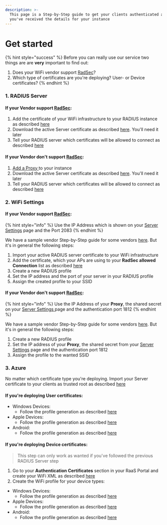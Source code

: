 ```yaml
---
description: >-
  This page is a Step-by-Step guide to get your clients authenticated after
  you've received the details for your instance
---
```


# Get started

{% hint style="success" %}
Before you can really use our service two things are are **very** important to find out: 

1. Does your WiFi vendor support [RadSec](../../details.md#what-is-radsec)?
2. Which type of certificates are you're deploying? User- or Device certificates?
{% endhint %}

### 1. RADIUS Server 

#### If your Vendor support [RadSec](../../details.md#what-is-radsec):

1. Add the certificate of your WiFi infrastructure to your RADIUS instance as described [here](../../portal/settings-server.md#add)
2. Download the active Server certificate as described [here](../../portal/settings-server.md#download). You'll need it later
3. Tell your RADIUS server which certificates will be allowed to connect as described [here](../../portal/settings-trusted-roots/trusted-roots.md#add) 

#### If your Vendor don't support [RadSec](../../details.md#what-is-radsec):

1. [Add a Proxy ](../../portal/settings-proxy.md#add)to your instance
2. Download the active Server certificate as described [here](../../portal/settings-server.md#download). You'll need it later
3. Tell your RADIUS server which certificates will be allowed to connect as described [here](../../portal/settings-trusted-roots/trusted-roots.md#add) 

### 2. WiFi Settings

#### If your Vendor support [RadSec](../../details.md#what-is-radsec):

{% hint style="info" %}
Use the IP Address which is shown on your [Server Settings](../../portal/settings-server.md) page and the Port 2083
{% endhint %}

We have a sample vendor Step-by-Step guide for some vendors [here](../access-point-setup/radsec-available/). But it's in general the following steps:

1. Import your active RADIUS server certificate to your WiFi infrastructure 
2. Add the certificate, which your APs are using to your **RadSec allowed Connection** list as described [here](../../portal/settings-server.md#add)
3. Create a new RADIUS profile
4. Set the IP address and the port of your server in your RADIUS profile
5. Assign the created profile to your SSID

#### If your Vendor don't support [RadSec](../../details.md#what-is-radsec):

{% hint style="info" %}
Use the IP Address of your **Proxy**, the shared secret on your [Server Settings ](../../portal/settings-server.md)page and the authentication port 1812
{% endhint %}

We have a sample vendor Step-by-Step guide for some vendors [here](../access-point-setup/proxy-needed/). But it's in general the following steps:

1. Create a new RADIUS profile
2. Set the IP address of your **Proxy**, the shared secret from your [Server Settings](../../portal/settings-server.md) page and the authentication port 1812
3. Assign the profile to the wanted SSID

### 3. Azure

No matter which certificate type you're deploying. Import your Server certificate to your clients as trusted root as described [here](../../azure/trusted-root.md#to-add-a-trusted-root-profile-for-your-clients)

#### If you're deploying User certificates:

* Windows Devices: 
  * Follow the profile generation as described [here](../../azure/wifi-profile/windows.md#user-certificates)
* Apple Devices:
  * Follow the profile generation as described [here](../../azure/wifi-profile/apple-devices.md)
* Android: 
  * Follow the profile generation as described [here](../../azure/wifi-profile/android.md)

#### If you're deploying Device certificates: 

> This step can only work as wanted if you've followed the previous RADIUS Server step

1. Go to your **Authentication Certificates** section in your RaaS Portal and create your WiFi XML as described [here](../../portal/settings-trusted-roots/xml.md#wifi)
2. Create the WiFi profile for your device types:

* Windows Devices: 
  * Follow the profile generation as described [here](../../azure/wifi-profile/windows.md#device-certificates)
* Apple Devices:
  * Follow the profile generation as described [here](../../azure/wifi-profile/apple-devices.md)
* Android: 
  * Follow the profile generation as described [here](../../azure/wifi-profile/android.md)

### 









